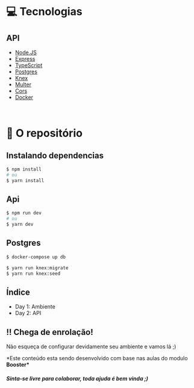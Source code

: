 # :computer: Tecnologias

## API

- [Node.JS](https://nodejs.org/en/docs/)
- [Express](https://expressjs.com/)
- [TypeScript](https://www.typescriptlang.org/)
- [Postgres](https://www.postgresql.org)
- [Knex](http://knexjs.org/)
- [Multer](https://www.npmjs.com/package/multer)
- [Cors](https://github.com/expressjs/cors)
- [Docker](https://www.docker.com)

<br/>

# :green_book: O repositório

## Instalando dependencias

```bash
$ npm install
# ou
$ yarn install
```

## Api

```bash
$ npm run dev
# ou
$ yarn dev
```

## Postgres

```bash
$ docker-compose up db
```

```bash
$ yarn run knex:migrate
$ yarn run knex:seed
```

## Índice

- Day 1: Ambiente
- Day 2: API

## :bangbang: Chega de enrolação!

Não esqueça de configurar devidamente seu ambiente e vamos lá ;)

\*Este conteúdo esta sendo desenvolvido com base nas aulas do modulo **Booster\***

#### _Sinta-se livre para colaborar, toda ajuda é bem vinda ;)_

<br/>
